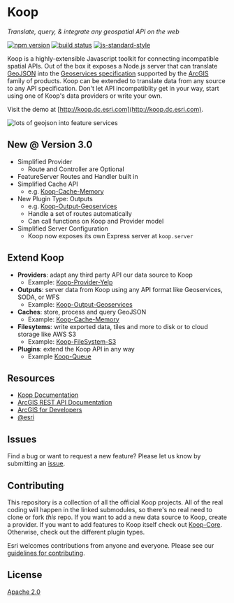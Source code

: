 # Koop

*Translate, query, & integrate any geospatial API on the web*

[![npm version][npm-img]][npm-url]
[![build status][travis-img]][travis-url]
[![js-standard-style][standard-img]][standard-url]

Koop is a highly-extensible Javascript toolkit for connecting incompatible spatial APIs. Out of the box it exposes a Node.js server that can translate [GeoJSON](http://geojson.org/) into the [Geoservices specification](https://geoservices.github.io) supported by the [ArcGIS](http://www.esri.com/arcgis/about-arcgis) family of products. Koop can be extended to translate data from any source to any API specification. Don't let API incompatiblity get in your way, start using one of Koop's data providers or write your own.

Visit the demo at [http://koop.dc.esri.com](http://koop.dc.esri.com).

![lots of geojson into feature services](https://cloud.githubusercontent.com/assets/351164/2530456/333495b0-b526-11e3-8f9b-c1ebeb75b044.png)

## New @ Version 3.0

- Simplified Provider
  - Route and Controller are Optional
- FeatureServer Routes and Handler built in
- Simplified Cache API
  - e.g. [Koop-Cache-Memory](https://github.com/koopjs/koop-cache-memory)
- New Plugin Type: Outputs
  - e.g. [Koop-Output-Geoservices](https://github.com/koopjs/koop-output-geoservices)
  - Handle a set of routes automatically
  - Can call functions on Koop and Provider model
- Simplified Server Configuration
  - Koop now exposes its own Express server at `koop.server`

## Extend Koop

- **Providers**: adapt any third party API our data source to Koop
  - Example: [Koop-Provider-Yelp](https://github.com/koopjs/koop-provider-yelp)
- **Outputs**: server data from Koop using any API format like Geoservices, SODA, or WFS
  - Example: [Koop-Output-Geoservices](https://github.com/koopjs/koop-output-geoservices)
- **Caches**: store, process and query GeoJSON
  - Example: [Koop-Cache-Memory](https:/github.com/koopjs/koop-cache-memory)
- **Filesytems**: write exported data, tiles and more to disk or to cloud storage like AWS S3
  - Example: [Koop-FileSystem-S3](https://github.com/koopjs/koop-filesystem-s3)
- **Plugins**: extend the Koop API in any way
  - Example [Koop-Queue](https://github.com/koopjs/koop-queue)

## Resources

* [Koop Documentation](https://koopjs.github.io/docs)
* [ArcGIS REST API Documentation](http://resources.arcgis.com/en/help/arcgis-rest-api/)
* [ArcGIS for Developers](http://developers.arcgis.com)
* [@esri](http://twitter.com/esri)

## Issues

Find a bug or want to request a new feature? Please let us know by submitting an [issue](https://github.com/koopjs/koop/issues).

## Contributing

This repository is a collection of all the official Koop projects. All of the real coding will happen in the linked submodules, so there's no real need to clone or fork *this* repo. If you want to add a new data source to Koop, create a provider. If you want to add features to Koop itself check out [Koop-Core](https://github.com/koopjs/koop-core). Otherwise, check out the different plugin types.

Esri welcomes contributions from anyone and everyone. Please see our [guidelines for contributing](https://github.com/Esri/contributing).

## License

[Apache 2.0](LICENSE)

<!-- [](Esri Tags: ArcGIS Web Mapping GeoJson FeatureServices) -->
<!-- [](Esri Language: JavaScript) -->


[npm-img]: https://img.shields.io/npm/v/koop.svg?style=flat-square
[npm-url]: https://www.npmjs.com/package/koop
[travis-img]: https://img.shields.io/travis/koopjs/koop/master.svg?style=flat-square
[travis-url]: https://travis-ci.org/koopjs/koop
[standard-img]: https://img.shields.io/badge/code%20style-standard-brightgreen.svg
[standard-url]: http://standardjs.com/
